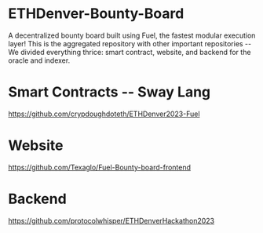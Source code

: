 # ETHDenver-Bounty-Board

A decentralized bounty board built using Fuel, the fastest modular execution layer! This is the aggregated repository with other important repositories -- We divided everything thrice: smart contract, website, and backend for the oracle and indexer.  


# Smart Contracts -- Sway Lang

https://github.com/crypdoughdoteth/ETHDenver2023-Fuel


# Website

https://github.com/Texaglo/Fuel-Bounty-board-frontend


# Backend

https://github.com/protocolwhisper/ETHDenverHackathon2023
